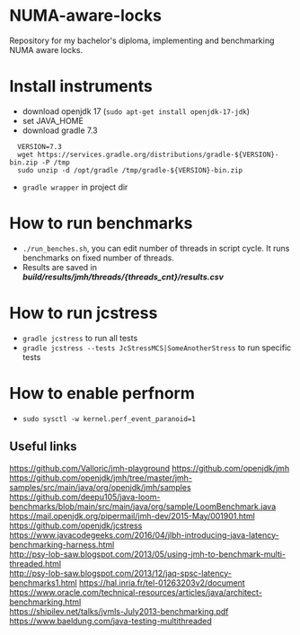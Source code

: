 # NUMA-aware-locks
Repository for my bachelor's diploma, implementing and benchmarking NUMA aware locks.
# Install instruments
* download openjdk 17 (```sudo apt-get install openjdk-17-jdk```)
* set JAVA_HOME
* download gradle 7.3 
```
  VERSION=7.3  
  wget https://services.gradle.org/distributions/gradle-${VERSION}-bin.zip -P /tmp
  sudo unzip -d /opt/gradle /tmp/gradle-${VERSION}-bin.zip
  ```
* ```gradle wrapper``` in project dir
# How to run benchmarks
* ```./run_benches.sh```, you can edit number of threads in script cycle. It runs benchmarks on fixed number of threads.
* Results are saved in ***build/results/jmh/threads/{threads_cnt}/results.csv***
# How to run jcstress
* ```gradle jcstress``` to run all tests
* ```gradle jcstress --tests JcStressMCS|SomeAnotherStress``` to run specific tests
# How to enable perfnorm
* ```sudo sysctl -w kernel.perf_event_paranoid=1```
## Useful links
https://github.com/Valloric/jmh-playground
https://github.com/openjdk/jmh
https://github.com/openjdk/jmh/tree/master/jmh-samples/src/main/java/org/openjdk/jmh/samples
https://github.com/deepu105/java-loom-benchmarks/blob/main/src/main/java/org/sample/LoomBenchmark.java
https://mail.openjdk.org/pipermail/jmh-dev/2015-May/001901.html
https://github.com/openjdk/jcstress  
https://www.javacodegeeks.com/2016/04/jlbh-introducing-java-latency-benchmarking-harness.html  
http://psy-lob-saw.blogspot.com/2013/05/using-jmh-to-benchmark-multi-threaded.html  
http://psy-lob-saw.blogspot.com/2013/12/jaq-spsc-latency-benchmarks1.html
https://hal.inria.fr/tel-01263203v2/document  
https://www.oracle.com/technical-resources/articles/java/architect-benchmarking.html  
https://shipilev.net/talks/jvmls-July2013-benchmarking.pdf  
https://www.baeldung.com/java-testing-multithreaded  


